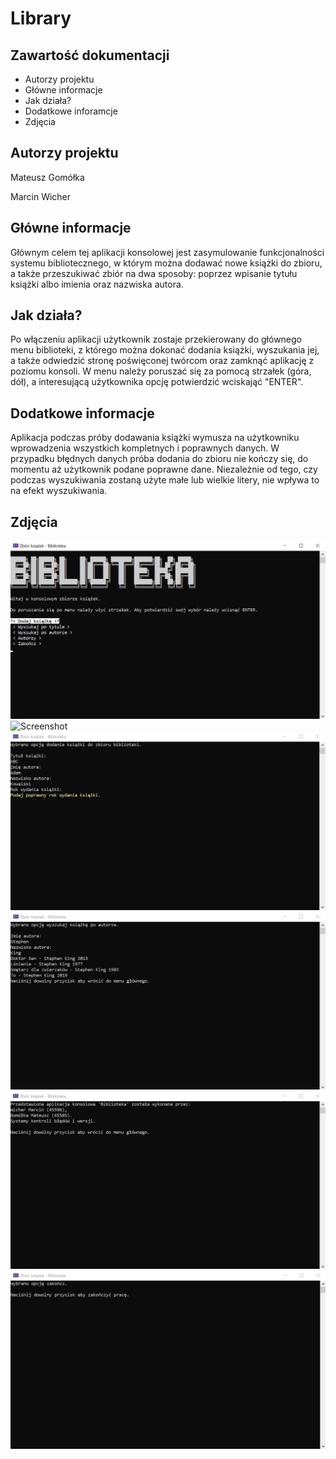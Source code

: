 # Library
## Zawartość dokumentacji
* Autorzy projektu
* Główne informacje
* Jak działa?
* Dodatkowe inforamcje
* Zdjęcia

## Autorzy projektu
Mateusz Gomółka

Marcin Wicher

## Główne informacje

Głównym celem tej aplikacji konsolowej jest zasymulowanie funkcjonalności systemu bibliotecznego, w którym można dodawać nowe książki do zbioru, a także przeszukiwać zbiór na dwa sposoby: poprzez wpisanie tytułu książki albo imienia oraz nazwiska autora.
	
## Jak działa?

Po włączeniu aplikacji użytkownik zostaje przekierowany do głównego menu biblioteki, z którego można dokonać dodania książki, wyszukania jej, a także odwiedzić stronę poświęconej twórcom oraz zamknąć aplikację z poziomu konsoli. W menu należy poruszać się za pomocą strzałek (góra, dół), a interesującą użytkownika opcję potwierdzić wciskająć "ENTER".

## Dodatkowe informacje

Aplikacja podczas próby dodawania książki wymusza na użytkowniku wprowadzenia wszystkich kompletnych i poprawnych danych. W przypadku błędnych danych próba dodania do zbioru nie kończy się, do momentu aż użytkownik podane poprawne dane. Niezależnie od tego, czy podczas wyszukiwania zostaną użyte małe lub wielkie litery, nie wpływa to na efekt wyszukiwania.

## Zdjęcia

![Screenshot](1.jpg)
![Screenshot](6.jpg)
![Screenshot](2.jpg)
![Screenshot](3.jpg)
![Screenshot](4.jpg)
![Screenshot](5.jpg)